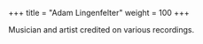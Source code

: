 +++
title = "Adam Lingenfelter"
weight = 100
+++

Musician and artist credited on various recordings.
